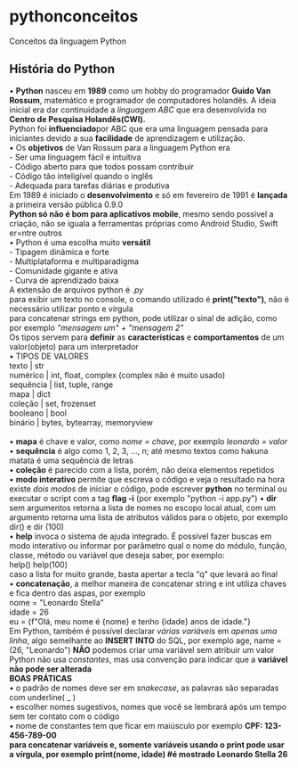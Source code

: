 # pythonconceitos
Conceitos da linguagem Python
<h2>História do Python</h2>
• <b>Python</b> nasceu em <b>1989</b> como um hobby do programador <b>Guido Van Rossum</b>,  matemático e programador de computadores holandês. A ideia inicial era dar continuidade a <i>linguagem ABC</i> que era desenvolvida no <b>Centro de Pesquisa Holandês(CWI).</b>
<br>
Python foi <b>influenciado</b>por ABC que era uma linguagem pensada para iniciantes devido a sua <b>facilidade</b> de aprendizagem e utilização.
<br>
• Os <b>objetivos</b> de Van Rossum para a linguagem Python era
<br>
- Ser uma linguagem fácil e intuitiva
<br>
- Código aberto para que todos possam contribuir
<br>
- Código tão inteligível quando o inglês
<br>
- Adequada para tarefas diárias e produtiva
<br>
Em 1989 é iniciado o <b>desenvolvimento</b> e só em fevereiro de 1991 é <b>lançada</b> a primeira versão pública 0.9.0
<br>
<b>Python só não é bom para aplicativos mobile</b>, mesmo sendo possível a criação, não se iguala a ferramentas próprias como Android Studio, Swift er=ntre outros
<br>
• Python é uma escolha muito <b>versátil</b>
<br>
- Tipagem dinâmica e forte
<br>
- Multiplataforma e multiparadigma
<br>
- Comunidade gigante e ativa
<br>
- Curva de aprendizado baixa
<br>
A extensão de arquivos python é <i>.py</i>
<br>
para exibir um texto no console, o comando utilizado é <b>print("texto")</b>, não é necessário utilizar ponto e vírgula
<br>
para concatenar strings em python, pode utilizar o sinal de adição, como por exemplo <i>"mensagem um" + "mensagem 2"</i>
<br>
Os tipos servem para <b>definir</b> as <b>características</b> e <b>comportamentos</b> de um valor(objeto) para um interpretador
<br>
• TIPOS DE VALORES
<br>
texto | str
<br>
numérico | int, float, complex (complex não é muito usado)
<br>
sequência | list, tuple, range
<br>
mapa | dict
<br>
coleção | set, frozenset
<br>
booleano | bool
<br>
binário | bytes, bytearray, memoryview
<br><br>
• <b>mapa</b> é chave e valor, como <i>nome = chave</i>, por exemplo <i>leonardo = valor</i>
<br>
• <b>sequência</b> é algo como 1, 2, 3, ..., n; até mesmo textos como hakuna matata é uma sequência de letras
<br>
• <b>coleção</b> é parecido com a lista, porém, não deixa elementos repetidos
<br>
• <b>modo interativo</b> permite que escreva o código e veja o resultado na hora
<br>
existe <i>dois modos</i> de iniciar o código, pode escrever <b>python</b> no terminal ou executar o script com a tag <b>flag -i</b> (por exemplo "python -i app.py")
• <b>dir</b> sem argumentos retorna a lista de nomes no escopo local atual, com um argumento retorna uma lista de atributos válidos para o objeto, por exemplo
<br>
dir() e dir (100)
<br>
• <b>help</b> invoca o sistema de ajuda integrado. É possível fazer buscas em modo interativo ou informar por parâmetro qual o nome do módulo, função, classe, método ou variável que deseja saber, por exemplo:
<br>
help()
help(100)
<br>
caso a lista for muito grande, basta apertar a tecla "q" que levará ao final
<br>
• <b>concatenação</b>, a melhor maneira de concatenar string e int utiliza chaves e fica dentro das aspas, por exemplo
<br>
nome = "Leonardo Stella"
<br>
idade = 26
<br>
eu = {f"Olá, meu nome é {nome} e tenho {idade} anos de idade."}
<br>
Em Python, também é possível declarar <i>várias variáveis</i> em <i>apenas uma linha</i>, algo semelhante ao <b>INSERT INTO</b> do SQL, por exemplo age, name = (26, "Leonardo")
<b>NÃO</b> podemos criar uma variável sem atribuir um valor
<br>
Python não usa <i>constantes</i>, mas usa convenção para indicar que a <b>variável não pode ser alterada</b>
<br>
<b>BOAS PRÁTICAS</b>
<br>
• o padrão de nomes deve ser em <i>snakecase</i>, as palavras são separadas com underline( _ )
<br>
• escolher nomes sugestivos, nomes que você se lembrará após um tempo sem ter contato com o código
<br>
• nome de constantes tem que ficar em maiúsculo por exemplo <b>CPF: 123-456-789-00
<br>
para <b>concatenar</b> variáveis e, somente variáveis usando o <b>print</b> pode usar a <b>vírgula</b>, por exemplo print(nome, idade) #é mostrado Leonardo Stella 26